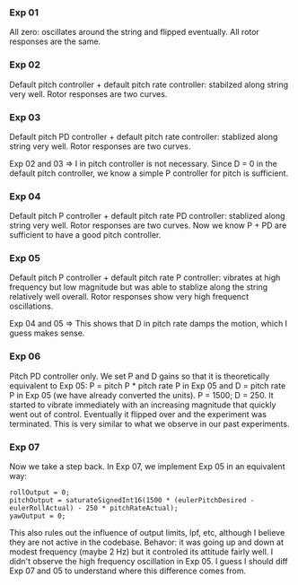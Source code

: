 ### Exp 01
All zero: oscillates around the string and flipped eventually. All rotor responses are the same.

### Exp 02
Default pitch controller + default pitch rate controller: stabilzed along string very well. Rotor responses are two curves.

### Exp 03
Default pitch PD controller + default pitch rate controller: stablized along string very well. Rotor responses are two curves.

Exp 02 and 03 => I in pitch controller is not necessary. Since D = 0 in the default pitch controller, we know a simple P controller for pitch is sufficient.

### Exp 04
Default pitch P controller + default pitch rate PD controller: stablized along string very well. Rotor responses are two curves. Now we know P + PD are sufficient to have a good pitch controller.

### Exp 05
Default pitch P controller + default pitch rate P controller: vibrates at high frequency but low magnitude but was able to stablize along the string relatively well overall. Rotor responses show very high frequenct oscillations.

Exp 04 and 05 => This shows that D in pitch rate damps the motion, which I guess makes sense.

### Exp 06
Pitch PD controller only. We set P and D gains so that it is theoretically equivalent to Exp 05: P = pitch P * pitch rate P in Exp 05 and D = pitch rate P in Exp 05 (we have already converted the units). P = 1500; D = 250.
It started to vibrate immediately with an increasing magnitude that quickly went out of control. Eventually it flipped over and the experiment
was terminated. This is very similar to what we observe in our past experiments.

### Exp 07
Now we take a step back. In Exp 07, we implement Exp 05 in an equivalent way:
```
rollOutput = 0;
pitchOutput = saturateSignedInt16(1500 * (eulerPitchDesired - eulerRollActual) - 250 * pitchRateActual);
yawOutput = 0;
```
This also rules out the influence of output limits, lpf, etc, although I believe they are not active in the codebase. Behavor: it was going up and down at modest frequency (maybe 2 Hz) but it controled its attitude fairly well. I didn't observe the high frequency oscillation in Exp 05. I guess I should diff Exp 07 and 05 to understand where this difference comes from.
